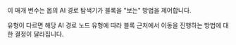 이 매개 변수는 몹의 AI 경로 탐색기가 블록을 "보는" 방법을 제어합니다.

유형이 다르면 해당 AI 경로 노드 유형에 따라 블록 근처에서 이동을 진행하는 방법에 대한 결정이 달라집니다.